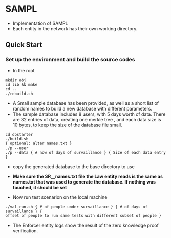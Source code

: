 # SAMPL

- Implementation of SAMPL
- Each entity in the network has their own working directory.

## Quick Start

### Set up the environment and build the source codes

- In the root

```
mkdir obj
cd lib && make
cd ..
./rebuild.sh
```

- A Small sample database has been provided, as well as a short list of random
  names to build a new database with different parameters.
- The sample database includes 8 users, with 5 days worth of data. There are 32
  entries of data, creating one merkle tree , and each data size is 10 bytes, to
  keep the size of the database file small.
```
cd dbstarter
./build.sh
{ optional: alter names.txt }
./p --user
./p --data { # now of days of survaillance } { Size of each data entry }

```
- copy the generated database to the base directory to use
- **Make sure the SR__names.txt file the Law entity reads is the same as
  names.txt that was used to generate the database. If nothing was touched, it
  should be set**

- Now run test scenarion on the local machine
```
./val-run.sh { # of people under survaillance } { # of days of survaillance } {
offset of people to run same tests with different subset of people }
```
- The Enforcer entity logs show the result of the zero knowledge proof
  verification.

